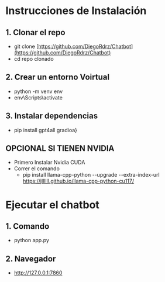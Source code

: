 # Instrucciones de Instalación

## 1. Clonar el repo
  - git clone [https://github.com/DiegoRdrz/Chatbot](https://github.com/DiegoRdrz/Chatbot)
  - cd repo clonado

## 2. Crear un entorno Voirtual 
  - python -m venv env
  - env\Scripts\activate

## 3. Instalar dependencias
  - pip install gpt4all gradioa}

## OPCIONAL SI TIENEN NVIDIA
  -  Primero Instalar Nvidia CUDA
  -  Correr el comando
      - pip install llama-cpp-python --upgrade --extra-index-url https://jllllll.github.io/llama-cpp-python-cu117/


# Ejecutar el chatbot

## 1. Comando
  - python app.py
## 2. Navegador
  - http://127.0.0.1:7860
